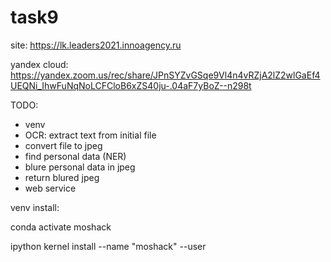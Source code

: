 # task9

site: https://lk.leaders2021.innoagency.ru

yandex cloud: https://yandex.zoom.us/rec/share/JPnSYZvGSqe9Vl4n4vRZjA2lZ2wlGaEf4UEQNi_IhwFuNqNoLCFCloB6xZS40ju-.04aF7yBoZ--n298t

TODO:
 - venv
 - OCR: extract text from initial file
 - convert file to jpeg
 - find personal data (NER)
 - blure personal data in jpeg
 - return blured jpeg
 - web service


venv install:

conda activate moshack

ipython kernel install --name "moshack" --user

